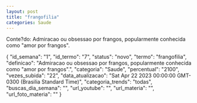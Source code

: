 ```yaml
---
layout: post
title: "frangofilia"
categories: Saude
---
```

Conte?do: Admiracao ou obsessao por frangos, popularmente conhecida como "amor por frangos".

{
  "id_semana": "1",
  "id_termo": "7",
  "status": "novo",
  "termo": "frangofilia",
  "definicao": "Admiracao ou obsessao por frangos, popularmente conhecida como \"amor por frangos\".",
  "categoria": "Saude",
  "percentual": "2100",
  "vezes_subida": "22",
  "data_atualizacao": "Sat Apr 22 2023 00:00:00 GMT-0300 (Brasilia Standard Time)",
  "categoria_trends": "todas",
  "buscas_dia_semana": "",
  "url_youtube": "",
  "url_materia": "",
  "url_foto_materia": ""
}